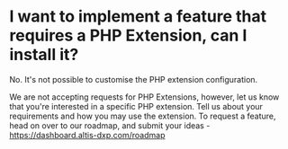 # I want to implement a feature that requires a PHP Extension, can I install it?

No. It's not possible to customise the PHP extension configuration.

We are not accepting requests for PHP Extensions, however, let us know that you're interested in a specific PHP extension. Tell us
about your requirements and how you may use the extension. To request a feature, head on over to our roadmap, and submit your
ideas - https://dashboard.altis-dxp.com/roadmap   
